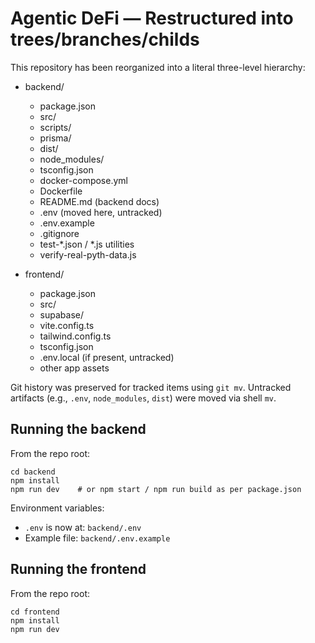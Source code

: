 # Agentic DeFi — Restructured into trees/branches/childs

This repository has been reorganized into a literal three-level hierarchy:

- backend/
  - package.json
  - src/
  - scripts/
  - prisma/
  - dist/
  - node_modules/
  - tsconfig.json
  - docker-compose.yml
  - Dockerfile
  - README.md (backend docs)
  - .env (moved here, untracked)
  - .env.example
  - .gitignore
  - test-*.json / *.js utilities
  - verify-real-pyth-data.js

- frontend/
  - package.json
  - src/
  - supabase/
  - vite.config.ts
  - tailwind.config.ts
  - tsconfig.json
  - .env.local (if present, untracked)
  - other app assets


Git history was preserved for tracked items using `git mv`. Untracked artifacts (e.g., `.env`, `node_modules`, `dist`) were moved via shell `mv`.

## Running the backend

From the repo root:

```
cd backend
npm install
npm run dev    # or npm start / npm run build as per package.json
```

Environment variables:
- `.env` is now at: `backend/.env`
- Example file: `backend/.env.example`

## Running the frontend

From the repo root:

```
cd frontend
npm install
npm run dev
```


